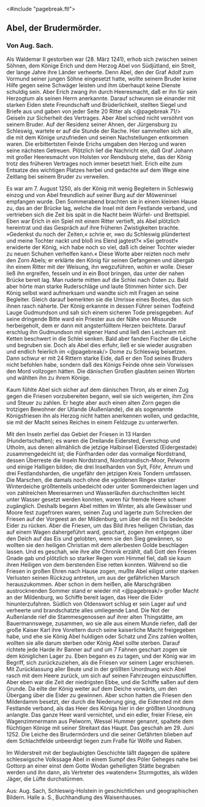 <#include "pagebreak.ftl">
<h2>Abel, der Brudermörder.</h2>

<h3>Von Aug. Sach.</h3>

Als Waldemar II gestorben war (28. März 1241), erhob sich
zwischen seinen Söhnen, dem Könige Erich und dem Herzog
Abel von Südjütland, ein Streit, der lange Jahre ihre Länder verheerte.
Denn Abel, den der Graf Adolf zum Vormund seiner jungen
Söhne eingesetzt hatte, wollte seinem Bruder keine Hilfe gegen seine
Schwäger leisten und ihm überhaupt keine Dienste schuldig sein.
Aber Erich zwang ihn durch Heeresmacht, daß er ihn für sein Herzogtum
als seinen Herrn anerkannte. Darauf schwuren sie einander
mit starken Eiden stete Freundschaft und Brüderlichkeit, stellten
Siegel und Briefe aus und gaben von jeder Seite 20 Ritter als 
\<@pagebreak 71/>
Geiseln zur Sicherheit des Vertrages. Aber Abel schied nicht versöhnt
von seinem Bruder. Auf der Residenz seiner Ahnen, der Jürgensburg
zu Schleswig, wartete er auf die Stunde der Rache. Hier
sammelten sich alle, die mit dem Könige unzufrieden und seinen
Nachstellungen entkommen waren. Die erbittertsten Feinde Erichs
umgaben den Herzog und waren seine nächsten Getreuen. Plötzlich
lief die Nachricht ein, daß Graf Johann mit großer Heeresmacht
von Holsten vor Rendsburg stehe, das der König trotz des früheren
Vertrages noch immer besetzt hielt. Erich eilte zum Entsatze des
wichtigen Platzes herbei und gedachte auf dem Wege eine Zeitlang
bei seinem Bruder zu verweilen.

Es war am 7. August 1250, als der König mit wenig Begleitern
in Schleswig einzog und von Abel freundlich auf seiner
Burg auf der Möweninsel empfangen wurde. Den Sommerabend
brachten sie in einem kleinen Hause zu, das an der Brücke lag,
welche die Insel mit dem Festlande verband, und vertrieben sich
die Zeit bis spät in die Nacht beim Würfel- und Brettspiel. Eben
war Erich in ein Spiel mit einem Ritter vertieft, als Abel plötzlich
hereintrat und das Gespräch auf ihre früheren Zwistigkeiten brachte.
»Gedenkst du noch der Zeiten,« schrie er, »wo du Schleswig plündertest
und meine Tochter nackt und bloß ins Elend jagtest?« »Sei
getrost!« erwiderte der König, »ich habe noch so viel, daß ich deiner
Tochter wieder zu neuen Schuhen verhelfen kann.« Diese Worte
aber reizten noch mehr den Zorn Abels; er erklärte den König für
seinen Gefangenen und übergab ihn einem Ritter mit der Weisung,
ihn wegzuführen, wohin er wolle. Dieser ließ ihn ergreifen, fesseln
und in ein Boot bringen, das unter der nahen Brücke bereit lag.
Man ruderte mitten auf die Schlei nach Osten zu. Bald aber hörte
man starke Ruderschläge und laute Stimmen hinter sich. Der König
selbst ward aufmerksam und wandte sich mit Fragen an seine Begleiter.
Gleich darauf bemerkten sie die Umrisse eines Bootes, das
sich ihnen rasch näherte. Der König erkannte in dessen Führer seinen
Todfeind Lauge Gudmundson und sah sich einem sicheren Tode preisgegeben.
Auf seine dringende Bitte ward ein Priester aus der Nähe
von Missunde herbeigeholt, dem er dann mit angsterfülltem Herzen
beichtete. Darauf erschlug ihn Gudmundson mit eigener Hand und
ließ den Leichnam mit Ketten beschwert in die Schlei senken. Bald
aber fanden Fischer die Leiche und begruben sie. Doch als Abel
dies erfuhr, ließ er sie wieder ausgraben und endlich feierlich im 
\<@pagebreak/>
Dome zu Schleswig beisetzen. Dann schwur er mit 24 Rittern starke
Eide, daß er den Tod seines Bruders nicht befohlen habe, sondern
daß des Königs Feinde ohne sein Vorwissen den Mord vollzogen
hätten. Die dänischen Großen glaubten seinen Worten und wählten
ihn zu ihrem Könige.

Kaum fühlte Abel sich sicher auf dem dänischen Thron, als er
einen Zug gegen die Friesen vorzubereiten begann, weil sie sich weigerten,
ihm Zins und Steuer zu zahlen. Er hegte aber auch einen
alten Zorn gegen die trotzigen Bewohner der Utlande (Außenlande),
die als sogenannte Königsfriesen ihn als Herzog nicht hatten
anerkennen wollen, und gedachte, sie mit der Macht seines Reiches
in einem Feldzuge zu unterwerfen.

Mit den Inseln zerfiel das Gebiet der Friesen in 13 Harden
(Hundertschaften); es waren die Dreilande Eidersted, Everschop
und Utholm, aus denen allmählich die jetzige Halbinsel Eidersted
(Eidergestade) zusammengedeicht ist; die Fünfharden oder das
vormalige Nordstrand, dessen Überreste die Inseln Nordstrand, Nordstrandisch-Moor, 
Pelworm und einige Halligen bilden; die drei
Inselharden von Sylt, Föhr, Amrum und drei Festlandsharden, die
ungefähr den jetzigen Kreis Tondern umfassen. Die Marschen, die
damals noch ohne die »goldenen Ringe« starker Winterdeiche größtenteils
unbedeicht oder unter Sommerdeichen lagen und von zahlreichen
Meeresarmen und Wasserläufen durchschnitten leicht unter
Wasser gesetzt werden konnten, waren für fremde Heere schwer zugänglich.
Deshalb begann Abel mitten im Winter, als alle Gewässer
und Moore fest zugefroren waren, seinen Zug und lagerte zum
Schrecken der Friesen auf der Vorgeest an der Mildenburg, um über
die mit Eis bedeckte Eider zu rücken. Aber die Friesen, um das
Bild ihres heiligen Christian, das auf einem Wagen dahergeführt
ward, geschart, zogen ihm entgegen über den Deich auf das Eis
und gelobten, wenn sie den Sieg gewännen, so wollten sie den
heiligen Christian mit dem allerbesten Golde beschlagen lassen. Und
es geschah, wie ihre alte Chronik erzählt, daß Gott den Friesen
Gnade gab und plötzlich so starker Regen vom Himmel fiel, daß sie
kaum ihren Heiligen von dem berstenden Eise retten konnten. Während
so die Friesen in großen Ehren nach Hause zogen, mußte Abel
eiligst unter starken Verlusten seinen Rückzug antreten, um aus der
gefährlichen Marsch herauszukommen. Aber schon in dem heißen,
alle Marschgräben austrocknenden Sommer stand er wieder mit 
\<@pagebreak/>
großer Macht an der Mildenburg, wo Schiffe bereit lagen, das
Heer die Eider hinunterzufahren. Südlich von Oldenswort schlug
er sein Lager auf und verheerte und brandschatzte alles umliegende
Land. Die Not der Außenlande rief die Stammesgenossen auf ihrer
alten Thingstätte, am Bauermannswege, zusammen, wo sie alle aus
<span class="g">einem</span> Munde riefen, daß der große Kaiser Karl ihre Voreltern
durch seine kaiserliche Macht freigegeben habe, und ehe sie König
Abel huldigen oder Schatz und Zins zahlen wollten, wollten sie
alle darum sterben oder König Abel sollte sterben. Darauf richtete
jede Harde ihr Banner auf und um 7 Fahnen geschart zogen sie
dem königlichen Lager zu. Eben begann es zu tagen, und der König
war im Begriff, sich zurückzuziehen, als die Friesen vor seinem
Lager erschienen. Mit Zurücklassung aller Beute und in der größten
Unordnung wich Abel rasch mit dem Heere zurück, um sich auf seinen
Fahrzeugen einzuschiffen. Aber eben war die Zeit der niedrigsten
Ebbe, und die Schiffe saßen auf dem Grunde. Da eilte der König
weiter auf dem Deiche vorwärts, um den Übergang über die Eider
zu gewinnen. Aber schon hatten die Friesen den Milderdamm besetzt,
der durch die Niederung ging, die Eidersted mit dem Festlande
verband, als das Heer des Königs hier in der größten
Unordnung anlangte. Das ganze Heer ward vernichtet, und ein
edler, freier Friese, ein Wagenzimmermann aus Pelworm, Wessel
Hummer genannt, spaltete dem flüchtigen Könige mit seiner Streitaxt
das Haupt. Das geschah am 29. Juni 1252. Die Leiche des
Brudermörders und die seiner Gefährten blieben auf dem Schlachtfelde
unbeerdigt liegen zum Fraße für Wölfe und Raben.

Im Widerstreit mit der beglaubigten Geschichte läßt dagegen
die spätere schleswigsche Volkssage Abel in einem Sumpf des Pöler
Geheges nahe bei Gottorp an einer einst dem Gotte Wodan geheiligten
Stätte begraben werden und ihn dann, als Vertreter des
»watenden« Sturmgottes, als wilden Jäger, die Lüfte durchstürmen.

<div class="source pre">Aus: Aug. Sach, Schleswig-Holstein in geschichtlichen und geographischen Bildern. 
Halle a. S., Buchhandlung des Waisenhauses.</div>

